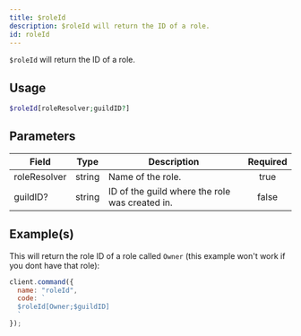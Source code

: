 ```yaml
---
title: $roleId
description: $roleId will return the ID of a role.
id: roleId
---
```


`$roleId` will return the ID of a role.

## Usage

```php
$roleId[roleResolver;guildID?]
```

## Parameters

| Field        | Type   | Description                                    | Required |
| ------------ | ------ | ---------------------------------------------- | :------: |
| roleResolver | string | Name of the role.                              |   true   |
| guildID?     | string | ID of the guild where the role was created in. |  false   |

## Example(s)

This will return the role ID of a role called `Owner` (this example won't work if you dont have that role):

```javascript
client.command({
  name: "roleId",
  code: `
  $roleId[Owner;$guildID]
  `
});
```
